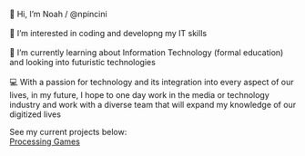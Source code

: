 👋 Hi, I’m Noah / @npincini <br>
<br>
👀 I’m interested in coding and developng my IT skills <br>
<br>
🌱 I’m currently learning about Information Technology (formal education) and looking into futuristic technologies <br>
<br>
💻 With a passion for technology and its integration into every aspect of our lives, in my future, I hope to one day work in the media or technology industry and work with a diverse team that will expand my knowledge of our digitized lives <br>

See my current projects below: <br>
[Processing Games](https://github.com/npincini/Processing-Games.git)


<!---
npincini/npincini is a ✨ special ✨ repository because its `README.md` (this file) appears on your GitHub profile.
You can click the Preview link to take a look at your changes.
--->
